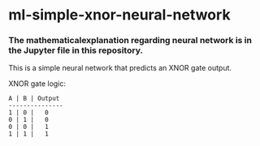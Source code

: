 # ml-simple-xnor-neural-network

### The mathematicalexplanation regarding neural network is in the Jupyter file in this repository.
This is a simple neural network that predicts an XNOR gate output.

XNOR gate logic:

```
A | B | Output
---------------
1 | 0 |   0
0 | 1 |   0
0 | 0 |   1
1 | 1 |   1
```
